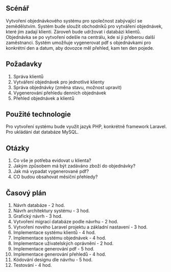 ﻿## Scénář

Vytvoření objednávkového systému pro společnost zabývající se zemědělstvím. Systém bude sloužit obchodníků pro vytváření objednávek, které jim zadají klienti. Zároveň bude udržovat i databázi klientů. Objednávka se po vytvoření odešle na centrálu, kde si ji přeberou další zaměstnanci. Systém umožňuje vygenerovat pdf s objednávkami pro konkrétní den a datum, aby dovozce měl přehled, kam ten den pojede.


## Požadavky

1) Správa klientů
2) Vytváření objednávek pro jednotlivé klienty
3) Správa objednávky (změna stavu, možnost upravit)
4) Vygenerování přehledu denních objednávek
5) Přehled objednávek a klientů

## Použité technologie

Pro vytvoření systému bude využit jazyk PHP, konkrétně framework Laravel. Pro ukládání dat databáze MySQL.

## Otázky

1) Co vše je potřeba evidovat u klienta?
2) Jakým způsobem má být zadáváno zboží do objednávky?
3) Jak má vypadat vygenerované pdf?
4) CO budou obsahovat měsíční přehledy?

## Časový plán

1) Návrh databáze - 2 hod.
2) Návrh architektury systému - 3 hod.
3) Grafický návrh - 3 hod.
4) Vytvoření migrací databáze podle návrhu - 2 hod.
5) Vytvoření nového Laravel projektu a základní nastavení - 3 hod.
6) Implementace systému klientů - 4 hod.
7) Implementace systému objednávek - 4 hod.
8) Implementace uživatelských oprávnění - 2 hod.
9) Implementace generování pdf - 5 hod.
10) Implementace generování přehledů - 4 hod.
11) Kódování designu dle návrhu - 5 hod.
12) Testování - 4 hod.


